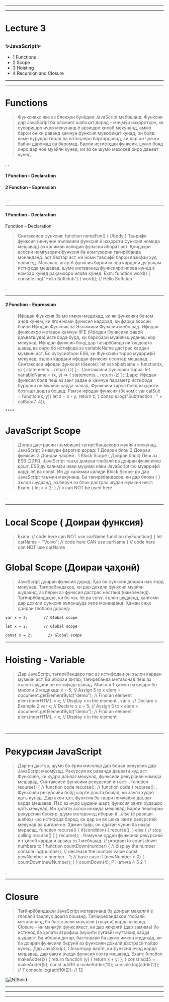 ***
***

# Lecture 3
## 

 ### ✨JavaScript✨
- 1 Functions
- 2 Scope
- 3 Hoisting
- 4 Recursion and Closure

****
***

# Functions
> Функсияҳо яке аз блокҳои бунёдии JavaScript мебошанд. Функсия дар JavaScript ба расмият шабоҳат дорад - маҷмӯи изҳоротҳое, ки супоришро иҷро мекунанд ё арзишро ҳисоб мекунанд, аммо барои он ки раванд ҳамчун функсия мувофиқат кунад, он бояд каме вурудро гирад ва натиҷаеро баргардонад, ки дар он ҷое ки байни даромад ва баромад. Барои истифодаи функсия, шумо бояд онро дар ҷое муайян кунед, ки аз он шумо мехоҳед онро даъват кунед.

.
.
 #### 1 Function – Declaration 
 #### 2 Function – Expression 
 .
 .
 
 ***
#### 1 Function – Declaration 
 Function – Declaration 
 > Синтаксиси функсия:
 >function nemaFun() {
> //body
}
 Таърифи функсия (инчунин эъломияи функсия ё изҳороти функсия номида мешавад) аз калимаи калидии функсия иборат аст.
 Қоидаҳои асосии номгузории функсия ба номгузории тағирёбанда монанданд. аст
беҳтар аст, ки номи тавсифӣ барои вазифаи худ нависед. Масалан, агар А
функсия барои илова кардани ду рақам истифода мешавад, шумо метавонед функсияро илова кунед ё номбар кунед
рақамҳоро илова кунед.
Exm:
function word() {
  console.log("Hello Softclub")
}
word(); // Hello Softclub

.
 
***

#### 2 Function – Expression 

> Ифодаи Функсия ба мо имкон медиҳад, ки як функсияи беном эҷод кунем, ки ягон номи функсия надорад, ки фарқи асосии байни Ифодаи Функсия ва Эъломияи Функсия мебошад. Ифодаи функсияро метавон ҳамчун IIFE (Ифодаи Функсияи фаврӣ даъватшуда) истифода бурд, ки баробари муайян шуданаш кор мекунад. Ифодаи функсия бояд дар тағирёбанда нигоҳ дошта шавад ва онро бо истифода аз variableName дастрас кардан мумкин аст. Бо хусусиятҳои ES6, ки Функсияи тирро муаррифӣ мекунад, эълон кардани ифодаи функсия осонтар мешавад.
.
Синтаксиси ифодаи функсия (беном):
let variableName = function(x, y) { statements... return (z) };
.
Синтаксиси функсияи тирча:
let variableName = (x, y) => { statements... return (z) };
Шарҳ:
Ифодаи функсия бояд пеш аз занг задан ё ҳамчун параметр истифода бурдани он муайян карда шавад.
Функсияи тирча бояд изҳороти бозгашт дошта бошад.
Рамзи ифодаи функсия (беном):
 var calSub = function(x, y){
        let z = x - y;
       return z;
    }
    console.log("Subtraction : " + calSub(7, 4));
    
    ****
# JavaScript Scope

 > Доира дастрасии (намоиши) тағирёбандаҳоро муайян мекунад.
JavaScript 3 намуди фарогир дорад:
1 Доираи блок
2 Доираи функсия
3 Доираи ҷаҳонӣ
.
1 Block Scope ( Доираи блок)
Пеш аз ES6 (2015), JavaScript танҳо доираи глобалӣ ва доираи функсияҳо дошт.
ES6 ду калимаи нави муҳими нави JavaScript-ро муаррифӣ кард: let ва const.
Ин ду калимаи калидӣ Block Scope-ро дар JavaScript таъмин мекунанд.
Ба тағирёбандаҳое, ки дар блоки { } эълон шудаанд, аз берун аз блок дастрас шудан мумкин нест:
Exam:
{
  let x = 2;
}
// x can NOT be used here

.

***

# Local Scope ( Доираи функсия)
> Exam:
// code here can NOT use carName
function myFunction() {
  let carName = "Volvo";
  // code here CAN use carName
}
// code here can NOT use carName

# Global Scope (Доираи ҷаҳонӣ)

>  JavaScript доираи функсия дорад: Ҳар як функсия доираи нав эҷод мекунад.
Тағирёбандаҳое, ки дар дохили функсия муайян шудаанд, аз берун аз функсия дастрас нестанд (намоёнанд).
Тағйирёбандаҳое, ки бо var, let ва const эълон шудаанд, ҳангоми дар дохили функсия эълоншуда хеле монанданд.
Ҳамаи онҳо доираи глобалӣ доранд:

``` 
var x = 2;       // Global scope

let x = 2;       // Global scope

const x = 2;       // Global scope 
```

***
# Hoisting - Variable

>Дар JavaScript, тағирёбандаро пас аз истифодаи он эълон кардан мумкин аст.
Ба ибораи дигар; тағирёбанда метавонад пеш аз эълон шудани он истифода шавад.
Мисоли 1 ҳамон натиҷаро бо мисоли 2 медиҳад:
x = 5; // Assign 5 to x
elem = document.getElementById("demo"); // Find an element
elem.innerHTML = x;                     // Display x in the element
.
var x; // Declare x
Example 2
var x; // Declare x
x = 5; // Assign 5 to x
elem = document.getElementById("demo"); // Find an element
elem.innerHTML = x;                     // Display x in the element

.
***
# Рекурсияи JavaScript

> Дар ин дастур, шумо бо ёрии мисолҳо дар бораи рекурсия дар JavaScript меомӯзед.
Рекурсия як раванди даъвати худ аст. Функсияе, ки худро даъват мекунад, функсияи рекурсивӣ номида мешавад.
Синтаксиси функсияи рекурсивӣ ин аст:
.
function recurse() {
    // function code
    recurse();
    // function code
}
recurse();
.
Функсияи рекурсивӣ бояд шарте дошта бошад, ки занги худро қатъ кунад. Дар акси ҳол, функсия ба таври номуайян даъват карда мешавад.
Пас аз иҷро шудани шарт, функсия занги худашро қатъ мекунад. Ин ҳолати асосӣ номида мешавад.
Барои пешгирии рекурсияи беохир, шумо метавонед ибораи if...else (ё равиши шабеҳ) -ро истифода баред, ки дар он як шоха занги рекурсивӣ мекунад ва дигаре не.
Ҳамин тавр, он одатан чунин ба назар мерасад.
function recurse() {
    if(condition) {
        recurse();
    }
    else { 
        // stop calling recurse()
    }
}
recurse();
.
Намунаи оддии функсияи рекурсивӣ ин ҳисоб кардани арзиш то 1 мебошад.
// program to count down numbers to 1
function countDown(number) {
    // display the number
    console.log(number);
    // decrease the number value
    const newNumber = number - 1;
    // base case
    if (newNumber > 0) {
        countDown(newNumber);
    }
}
countDown(4);
Р
Натиҷа
4
3
2
1

.

***


# Closure
> Тағйирёбандаҳои JavaScript метавонанд ба доираи маҳаллӣ ё глобалӣ тааллуқ дошта бошанд.
Тағйирёбандаҳои глобалӣ метавонанд бо басташавӣ маҳаллӣ (хусусӣ) карда шаванд.
.
Closure -  ин маҷмӯи функсияест, ки дар якҷоягӣ (дар замима) бо истинод ба ҳолати атрофаш (муҳити луғавӣ) муттаҳид карда шудааст. Ба ибораи дигар, басташавӣ ба шумо имкон медиҳад, ки ба доираи функсияи берунӣ аз функсияи дохилӣ дастрасӣ пайдо кунед. Дар JavaScript, Closureҳар вақте, ки функсия эҷод карда мешавад, дар вақти эҷоди функсия сохта мешавад.
Exam:
function makeAdder(x) {
  return function (y) {
    return x + y;
  };
}
const add5 = makeAdder(5);
const add10 = makeAdder(10);
console.log(add5(2)); // 7
console.log(add10(2)); // 12

[![N|Solid](./images/)
.
***
***
***
